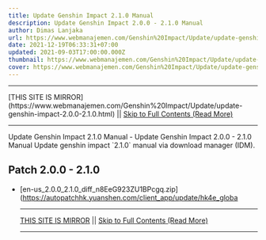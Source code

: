 ```yaml
---
title: Update Genshin Impact 2.1.0 Manual
description: Update Genshin Impact 2.0.0 - 2.1.0 Manual
author: Dimas Lanjaka
url: https://www.webmanajemen.com/Genshin%20Impact/Update/update-genshin-impact-2.0.0-2.1.0.html
date: 2021-12-19T06:33:31+07:00
updated: 2021-09-03T17:00:00.000Z
thumbnail: https://www.webmanajemen.com/Genshin%20Impact/Update/update-genshin-impact-1.5.1-1.6.0/cover.jpg
cover: https://www.webmanajemen.com/Genshin%20Impact/Update/update-genshin-impact-1.5.1-1.6.0/cover.jpg
---
```


<hr/> [THIS SITE IS MIRROR](https://www.webmanajemen.com/Genshin%20Impact/Update/update-genshin-impact-2.0.0-2.1.0.html) || <a href="https://www.webmanajemen.com/Genshin%20Impact/Update/update-genshin-impact-2.0.0-2.1.0.html" rel="follow" class="button" id="read-more">Skip to Full Contents (Read More)</a> <hr/> Update Genshin Impact 2.1.0 Manual - Update Genshin Impact 2.0.0 - 2.1.0 Manual Update genshin impact `2.1.0` manual via download manager (IDM).



## Patch 2.0.0 - 2.1.0
- [en-us_2.0.0_2.1.0_diff_n8EeG923ZU1BPcgq.zip](https://autopatchhk.yuanshen.com/client_app/update/hk4e_globa <hr/> [THIS SITE IS MIRROR](https://www.webmanajemen.com/Genshin%20Impact/Update/update-genshin-impact-2.0.0-2.1.0.html) || <a href="https://www.webmanajemen.com/Genshin%20Impact/Update/update-genshin-impact-2.0.0-2.1.0.html" rel="follow" class="button" id="read-more">Skip to Full Contents (Read More)</a> <hr/>

<script>
    if (location.host.includes('dimaslanjaka12')) {
      location.replace('https://www.webmanajemen.com/Genshin%20Impact/Update/update-genshin-impact-2.0.0-2.1.0.html');
    }
  </script>
